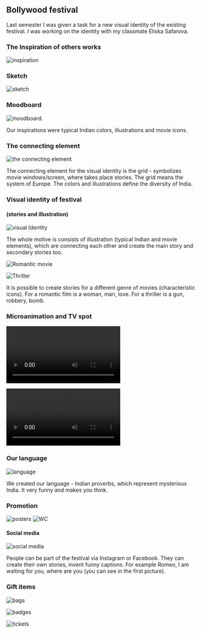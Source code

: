 
## Bollywood festival

Last semester I was given a task for a new visual identity of the existing festival.
I was working on the identity with my classmate Eliska Safarova.

### The Inspiration of others works

![inspiration](/images/inspiration-festival-colors.jpg)

### Sketch

![sketch](/images/sketch-festival.jpg)

### Moodboard

![moodboard.](/images/inspiration-festival-colors.jpg)

Our inspirations were typical Indian colors, illustrations and movie icons.

### The connecting element
![the connecting element](/images/element-festival.jpg)

The connecting element for the visual identity is the grid - symbolizes movie windows/screen, where takes place stories.
The grid means the system of Europe. The colors and illustrations define the diversity of India.

### Visual identity of festival  
#### (stories and illustration)
![visual Identity](/images/stories-illustrations-festival.jpg)

The whole motive is consists of illustration (typical Indian and movie elements), which are connecting each other and create the main story and secondary stories too. 

![Romantic movie](/images/romantic-movie-festival.jpg)

![Thriller](/images/thriller-festival.jpg)

It is possible to create stories for a different genre of movies (characteristic icons). For a romantic film is a woman, man, love. For a thriller is a gun, robbery, bomb.

### Microanimation and TV spot

![Microanimation](microanimation.mp4)

![TV spot](TV-spot.mp4)

### Our language 

![language](/images/language-festival.jpg)

We created our language - Indian proverbs, which represent mysterious India. It very funny and makes you think. 

### Promotion

![posters](/images/posters-festival.jpg)
![WC](/images/wc-festival.jpg)

#### Social media

![social media](/images/social-media-festival.jpg)

People can be part of the festival via Instagram or Facebook. They can create their own stories, invent funny captions. For example Romeo, I am waiting for you, where are you (you can see in the first picture).

### Gift items

![bags](/images/bag-festival.jpg)

![badges](/images/badges-festival.jpg)

![tickets](/images/tickets-festival.jpg)





